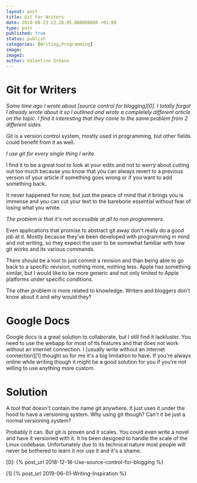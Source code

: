 ```yaml
---
layout: post
title: Git For Writers
date: 2019-08-23 22:28:05.000000000 +01:00
type: post
published: true
status: publish
categories: [Writing,Programming]
image:
image2:
author: Valentino Urbano
---
```


# Git for Writers

_Some time ago I wrote about [source control for blogging][0]. I totally forgot I already wrote about it so I outlined and wrote a completely different article on the topic. I find it interesting that they come to the same problem from 2 different sides._

Git is a version control system, mostly used in programming, but other fields could benefit from it as well.

_I use git for every single thing I write._

I find it to be a great tool to look at your edits and not to worry about cutting out too much because you know that you can always revert to a previous version of your article if something goes wrong or if you want to add something back.

It never happened for now, but just the peace of mind that it brings you is immense and you can cut your text to the barebone essential without fear of losing what you wrote.

_The problem is that it's not accessible at all to non programmers._

Even applications that promise to abstract git away don't really do a good job at it. Mostly because they've been developed with programming in mind and not writing, so they expect the user to be somewhat familiar with how git works and its various commands.

There should be a tool to just commit a revision and than being able to go back to a specific revision, nothing more, nothing less. Apple has something similar, but I would like to be more generic and not only limited to Apple platforms under specific conditions.

The other problem is more related to knowledge. Writers and bloggers don't know about it and why would they?

# Google Docs

Google docs is a great solution to collaborate, but I still find it lackluster. You need to use the webapp for most of its features and that does not work without an internet connection. I [usually write without an internet connection][1] thought so for me it's a big limitation to have. If you're always online while writing though it might be a good solution for you if you're not willing to use anything more custom.

# Solution

A tool that doesn't contain the name git anywhere. It just uses it under the hood to have a versioning system. Why using git though? Can't it be just a normal versioning system?

Probably it can. But git is proven and it scales. You could even write a novel and have it versioned with it. It hs been designed to handle the scale of the Linux codebase. Unfortunately due to its technical nature most people will never be bothered to learn it nor use it and it's a shame.

[0]: {% post_url 2018-12-18-Use-source-control-for-blogging %}

[1] {% post_url 2019-06-01-Writing-Inspiration %}
